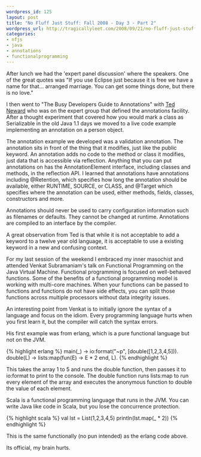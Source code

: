 ```yaml
--- 
wordpress_id: 125
layout: post
title: "No Fluff Just Stuff: Fall 2008 - Day 3 - Part 2"
wordpress_url: http://tragicallyleet.com/2008/09/21/no-fluff-just-stuff-fall-2008-day-3-part-2/
categories:
- nfjs
- java
- annotations
- functionalprogramming
---
```

After lunch we had the 'expert panel discussion' where the speakers. One of the great quotes was "If you use Eclipse just because it is free we have a name for that... arranged marriage. You can get some things done, but there is no love."

I then went to "The Busy Developers Guide to Annotations" with [Ted Neward](http://tedneward.com) who was on the expert group that defined the annotations facility. After a thought experiment that covered how you would mark a class as Serializable in the old Java 1.1 days we moved to a live code example implementing an annotation on a person object.

The annotation example we developed was a validation annotation. The annotation sits in front of the thing that it modifies, just like the public keyword. An annotation adds no code to the method or class it modifies, just data that is accessible via reflection. Anything that you can put annotations on has the AnnotationElement interface, including classes and methods, in the reflection API. I learned that annotations have annotations including @Retention, which specifies how long the annotation should be available, either RUNTIME, SOURCE, or CLASS, and @Target which specifies where the annotation can be used, either methods, fields, classes, constructors and more.

Annotations should never be used to carry configuration information such as filenames or defaults. They cannot be changed at runtime. Annotations are compiled to an interface by the compiler.

A great observation from Ted is that while it is not acceptable to add a keyword to a twelve year old language, it is acceptable to use a existing keyword in a new and confusing context.

For my last session of the weekend I embraced my inner masochist and attended Venkat Subramaniam's talk on Functional Programming on the Java Virtual Machine. Functional programming is focused on well-behaved functions. Some of the benefits of a functional programming model is working with multi-core machines. When your functions can be passed to functions and functions do not have side effects, you can split those functions across multiple processors without data integrity issues.

An interesting point from Venkat is to initially ignore the syntax of a language and focus on the idiom. Every programming language hurts when you first learn it, but the compiler will catch the syntax errors.

His first example was from erlang, which is a pure functional language but not on the JVM.

{% highlight erlang %}
main(_) -> io:format("~p", [double([1,2,3,4,5])).
double(L) -> lists:map(fun(E) -> E * 2 end, L).
{% endhighlight %}

This takes the array 1 to 5 and runs the double function, then passes it to io:format to print to the console. The double function runs lists:map to run every element of the array and executes the anonymous function to double the value of each element.

Scala is a functional programming language that runs in the JVM. You can write Java like code in Scala, but you lose the concurrence protection.

{% highlight scala %}
val lst = List(1,2,3,4,5)
println(lst.map(_ * 2))
{% endhighlight %}

This is the same functionally (no pun intended) as the erlang code above.

Its official, my brain hurts.
